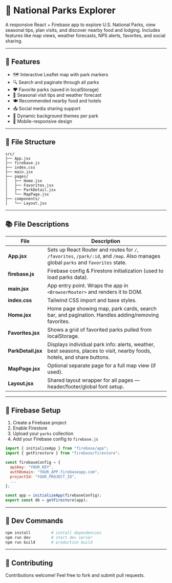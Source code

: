 # 🌲 National Parks Explorer

A responsive React + Firebase app to explore U.S. National Parks, view seasonal tips, plan visits, and discover nearby food and lodging. Includes features like map views, weather forecasts, NPS alerts, favorites, and social sharing.

---

## 🚀 Features

- 🗺️ Interactive Leaflet map with park markers  
- 🔍 Search and paginate through all parks  
- ❤️ Favorite parks (saved in localStorage)  
- 📆 Seasonal visit tips and weather forecast  
- 🍽️ Recommended nearby food and hotels  
- 📤 Social media sharing support  
- 🧭 Dynamic background themes per park  
- 📱 Mobile-responsive design

---

## 📁 File Structure

```
src/
├── App.jsx
├── firebase.js
├── index.css
├── main.jsx
├── pages/
│   ├── Home.jsx
│   ├── Favorites.jsx
│   ├── ParkDetail.jsx
│   └── MapPage.jsx
├── components/
│   └── Layout.jsx
```

---

## 📚 File Descriptions

| File | Description |
|------|-------------|
| **App.jsx** | Sets up React Router and routes for `/`, `/favorites`, `/park/:id`, and `/map`. Also manages global `parks` and `favorites` state. |
| **firebase.js** | Firebase config & Firestore initialization (used to load parks data). |
| **main.jsx** | App entry point. Wraps the app in `<BrowserRouter>` and renders it to DOM. |
| **index.css** | Tailwind CSS import and base styles. |
| **Home.jsx** | Home page showing map, park cards, search bar, and pagination. Handles adding/removing favorites. |
| **Favorites.jsx** | Shows a grid of favorited parks pulled from localStorage. |
| **ParkDetail.jsx** | Displays individual park info: alerts, weather, best seasons, places to visit, nearby foods, hotels, and share buttons. |
| **MapPage.jsx** | Optional separate page for a full map view (if used). |
| **Layout.jsx** | Shared layout wrapper for all pages — header/footer/global font setup. |

---

## 🔐 Firebase Setup

1. Create a Firebase project
2. Enable Firestore
3. Upload your `parks` collection
4. Add your Firebase config to `firebase.js`

```js
import { initializeApp } from "firebase/app";
import { getFirestore } from "firebase/firestore";

const firebaseConfig = {
  apiKey: "YOUR_KEY",
  authDomain: "YOUR_APP.firebaseapp.com",
  projectId: "YOUR_PROJECT_ID",
  ...
};

const app = initializeApp(firebaseConfig);
export const db = getFirestore(app);
```

---

## 🧰 Dev Commands

```bash
npm install         # install dependencies
npm run dev         # start dev server
npm run build       # production build
```

---

## 🙌 Contributing

Contributions welcome! Feel free to fork and submit pull requests.